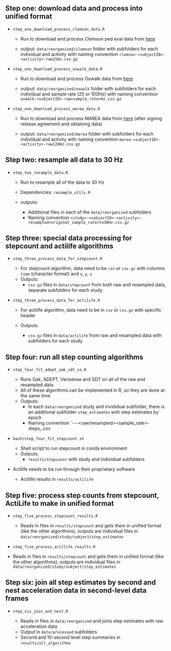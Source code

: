 ## Step one: download data and process into unified format

-   `step_one_download_process_clemson_data.R`

    -   Run to download and process Clemson ped eval data from [here](https://cecas.clemson.edu/~ahoover/pedometer/)

    -   output: `data/reorganized/clemson` folder with subfolders for each individual and activity with naming convention `clemson-<subjectID>-<activity>-raw15Hz.csv.gz`

-   `step_one_download_process_oxwalk_data.R`

    -   Run to download and process Oxwalk data from [here](https://ora.ox.ac.uk/objects/uuid:19d3cb34-e2b3-4177-91b6-1bad0e0163e7)

    -   output: `data/reorganized/oxwalk` folder with subfolders for each individual and sample rate (25 or 100Hz) with naming convention `oxwalk-<subjectID>-raw<sample_rate>Hz.csv.gz`

-   `step_one_download_process_marea_data.R`

    -   Run to download and process MAREA data from [here](https://wiki.hh.se/caisr/index.php/Gait_database) (after signing release agreement and obtaining data)

    -   output: `data/reorganized/marea` folder with subfolders for each individual and activity with naming convention `marea-<subjectID>-<activity>-raw128Hz.csv.gz`

## Step two: resample all data to 30 Hz

-   `step_two_resample_data.R`

    -   Run to resample all of the data to 30 Hz

    -   Dependencies: `resample_utils.R`

    -   outputs:

        -   Additional files in each of the `data/reorganized` subfolders
        -   Naming convention `<study>-<subjectID>-<activity>-resampled<original_sample_rate>to30Hz.csv.gz`

## Step three: special data processing for stepcount and actilife algorithms

-   `step_three_process_data_for_stepcount.R`

    -   For stepcount algorithm, data need to be `csv` or `csv.gz` with columns `time` (character format) and `x`, `y`, `z`
    -   Outputs:
        -   `csv.gz` files in `data/stepcount` from both raw and resampled data, separate subfolders for each study

-   `step_three_process_data_for_actilife.R`

    -   For actilife algorithm, data need to be in `csv` or `csv.gz` with specific header

    -   Outputs:

        -   `csv.gz` files in `data/actilife` from raw and resampled data with subfolders for each study

## Step four: run all step counting algorithms

-   `step_four_fit_adept_oak_sdt_vs.R`

    -   Runs Oak, ADEPT, Verisense and SDT on all of the raw and resampled data
    -   All of these algorithms can be implemented in R, so they are done at the same time
    -   Outputs:
        -   In each `data/reorganized` study and invididual subfolder, there is an additional subfolder `step_estimates` with step estimates by epoch
        -   Naming convention \`<study>-<subjectID>-<activity>-<raw/resampled><sample_rate>-steps\_<algorithm>.csv

-   `bash/step_four_fit_stepcount.sh`

    -   Shell script to run stepcount in conda environment
    -   Outputs:
        -   `results/stepcount` with study and individual subfolders

-   Actilife needs to be run through their proprietary software

    -   Actilife results in `results/actilife`

## Step five: process step counts from stepcount, ActiLife to make in unified format

-   `step_five_process_stepcount_results.R`

    -   Reads in files in `results/stepcount` and gets them in unified format (like the other algorithms), outputs are individual files in `data/reorganized/study/subject/step_estimates`

-   `step_five_process_actilife_results.R`

-   Reads in files in `results/stepcount` and gets them in unified format (like the other algorithms), outputs are individual files in `data/reorganized/study/subject/step_estimates`

## Step six: join all step estimates by second and nest acceleration data in second-level data frames

-   `step_six_join_and_nest.R`

    -   Reads in files in `data/reorganized` and joins step estimates with raw acceleration data 
    -   Output in `data/processed` subfolders
    -   Second and 10-second level step summaries in `results/all_algorithms`

